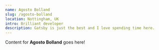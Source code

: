 ```yaml
---
name: Agosto Bolland
slug: /agosto-bolland
location: Nottingham, UK
intro: Brilliant developer
description: Gatsby is just the best and I love spending time here.
---
```

Content for **Agosto Bolland** goes here!
